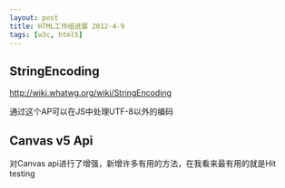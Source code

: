 ```yaml
---
layout: post
title: HTML工作组进展 2012-4-9
tags: [w3c, html5]
---
```



## StringEncoding

http://wiki.whatwg.org/wiki/StringEncoding

通过这个AP可以在JS中处理UTF-8以外的编码

## Canvas v5 Api

对Canvas api进行了增强，新增许多有用的方法，在我看来最有用的就是Hit testing

